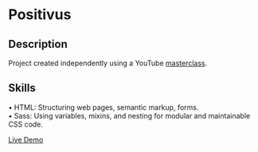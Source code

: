 # Positivus

## Description

Project created independently using a YouTube [masterclass](https://www.youtube.com/watch?v=ae_ijNJ38zM).

## Skills

• HTML: Structuring web pages, semantic markup, forms.  
• Sass: Using variables, mixins, and nesting for modular and maintainable CSS code.  

[Live Demo](https://my-portfolio-positivus.vercel.app/)